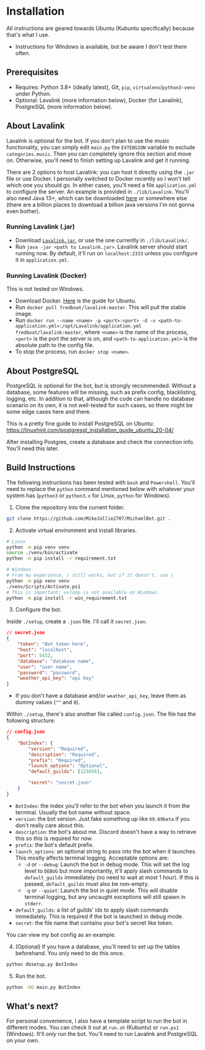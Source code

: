 # Installation

All instructions are geared towards Ubuntu (Kubuntu specifically) because that's what I use.

- Instructions for Windows is available, but be aware I don't test them often.

## Prerequisites

- Requires: Python 3.8+ (ideally latest), Git, `pip`, `virtualenv`/`python3-venv` under Python.
- Optional: Lavalink (more information below), Docker (for Lavalink), PostgreSQL (more information below).

## About Lavalink

Lavalink is optional for the bot. If you don't plan to use the music functionality, you can simply edit `main.py` the `EXTENSION` variable to exclude `categories.music`. Then you can completely ignore this section and move on. Otherwise, you'll need to finish setting up Lavalink and get it running.

There are 2 options to host Lavalink: you can host it directly using the `.jar` file or use Docker. I personally switched to Docker recently so I won't tell which one you should go. In either cases, you'll need a file `application.yml` to configure the server. An example is provided in `./lib/Lavalink`. You'll also need Java 13+, which can be downloaded [here](https://adoptopenjdk.net/archive.html?variant=openjdk13&jvmVariant=hotspot) or somewhere else (there are a billion places to download a billion java versions I'm not gonna even bother).

### Running Lavalink (.jar)

- Download [`Lavalink.jar`](https://github.com/freyacodes/Lavalink/releases), or use the one currently in `./lib/Lavalink/`.
- Run `java -jar <path to Lavalink.jar>`. Lavalink server should start running now. By default, it'll run on `localhost:2333` unless you configure it in `application.yml`.

### Running Lavalink (Docker)

This is not tested on Windows.

- Download Docker. [Here](https://docs.docker.com/engine/install/ubuntu/) is the guide for Ubuntu.
- Run `docker pull fredboat/lavalink:master`. This will pull the stable image.
- Run `docker run --name <name> -p <port>:<port> -d -v <path-to-application.yml>:/opt/Lavalink/application.yml fredboat/lavalink:master`, where `<name>` is the name of the process, `<port>` is the port the server is on, and `<path-to-application.yml>` is the absolute path to the config file.
- To stop the process, run `docker stop <name>`.

## About PostgreSQL

PostgreSQL is optional for the bot, but is strongly recommended. Without a database, some features will be missing, such as prefix config, blacklisting, logging, etc. In addition to that, although the code can handle no database scenario on its own, it is not well-tested for such cases, so there might be some edge cases here and there.

This is a pretty fine guide to install PostgreSQL on Ubuntu: https://linuxhint.com/postgresql_installation_guide_ubuntu_20-04/

After installing Postgres, create a database and check the connection info. You'll need this later.

## Build Instructions

The following instructions has been tested with `bash` and `Powershell`. You'll need to replace the `python` command mentioned below with whatever your system has (`python3` or `python3.x` for Linux, `python` for Windows).

1. Clone the repository into the current folder.

```sh
git clone https://github.com/MikeJollie2707/MichaelBot.git .
```

2. Activate virtual environment and install libraries.

```sh
# Linux
python -m pip venv venv
source ./venv/bin/activate
python -m pip install -r requirement.txt

# Windows
# From my experience, / still works, but if it doesn't, use \
python -m pip venv venv
./venv/Scripts/Activate.ps1
# This is important; uvloop is not available on Windows.
python -m pip install -r win_requirement.txt
```

3. Configure the bot.

Inside `./setup`, create a `.json` file. I'll call it `secret.json`.

```json
// secret.json
{
    "token": "Bot token here",
    "host": "localhost",
    "port": 5432,
    "database": "database name",
    "user": "user name",
    "password": "password",
    "weather_api_key": "api key"
}
```

- If you don't have a database and/or `weather_api_key`, leave them as dummy values (`""` and `0`).

Within `./setup`, there's also another file called `config.json`. The file has the following structure:

```json
// config.json
{
    "BotIndex": {
        "version": "Required",
        "description": "Required",
        "prefix": "Required",
        "launch_options": "Optional",
        "default_guilds": [123456],

        "secret": "secret.json"
    }
}
```

- `BotIndex`: the index you'll refer to the bot when you launch it from the terminal. Usually the bot name without space.
- `version`: the bot version. Just fake something up like `69.69beta` if you don't really care about this.
- `description`: the bot's about me. Discord doesn't have a way to retrieve this so this is required for now.
- `prefix`: the bot's default prefix.
- `launch_options`: an optional string to pass into the bot when it launches. This mostly affects terminal logging. Acceptable options are:
    - `-d` or `--debug`: Launch the bot in debug mode. This will set the log level to `DEBUG` but more importantly, it'll apply slash commands to `default_guilds` immediately (no need to wait at most 1 hour). If this is passed, `default_guilds` must also be non-empty.
    - `-q` or `--quiet`: Launch the bot in quiet mode. This will disable terminal logging, but any uncaught exceptions will still spawn in `stderr`.
- `default_guilds`: a list of guilds' ids to apply slash commands immediately. This is required if the bot is launched in debug mode.
- `secret`: the file name that contains your bot's secret like token.

You can view my bot config as an example.

4. (Optional) If you have a database, you'll need to set up the tables beforehand. You only need to do this once.

```sh
python dbsetup.py BotIndex
```

5. Run the bot.

```sh
python -OO main.py BotIndex
```

## What's next?

For personal convenience, I also have a template script to run the bot in different modes. You can check it out at `run.sh` (Kubuntu) or `run.ps1` (Windows). It'll *only* run the bot. You'll need to run Lavalink and PostgreSQL on your own.

